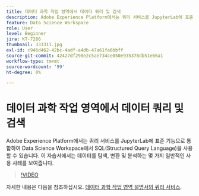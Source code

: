 ```yaml
---
title: 데이터 과학 작업 영역에서 데이터 쿼리 및 검색
description: Adobe Experience Platform에서는 쿼리 서비스를 JupyterLab에 표준 기능으로 통합하여 Data Science Workspace에서 SQL(Structured Query Language)을 사용할 수 있습니다.
feature: Data Science Workspace
role: User
level: Beginner
jira: KT-7286
thumbnail: 333311.jpg
exl-id: c946d462-42bc-4adf-a4db-47a61fa6bbff
source-git-commit: 42427df298e2c5ae734ce050e935378db51e66a1
workflow-type: tm+mt
source-wordcount: '99'
ht-degree: 0%

---
```


# 데이터 과학 작업 영역에서 데이터 쿼리 및 검색

Adobe Experience Platform에서는 쿼리 서비스를 JupyterLab에 표준 기능으로 통합하여 Data Science Workspace에서 SQL(Structured Query Language)을 사용할 수 있습니다. 이 자습서에서는 데이터를 탐색, 변환 및 분석하는 몇 가지 일반적인 사용 사례를 보여줍니다.

>[!VIDEO](https://video.tv.adobe.com/v/333311)

자세한 내용은 다음을 참조하십시오. [데이터 과학 작업 영역 설명서의 쿼리 서비스](https://experienceleague.adobe.com/docs/experience-platform/data-science-workspace/jupyterlab/query-service.html).